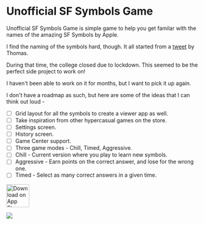 # Unofficial SF Symbols Game

Unofficial SF Symbols Game is simple game to help you get familar with the names of the amazing SF Symbols by Apple.

I find the naming of the symbols hard, though. It all started from a [tweet](https://twitter.com/Dimillian/status/1238116376491053058?s=20) by Thomas. 

During that time, the college closed due to lockdown. This seemed to be the perfect side project to work on!

I haven't been able to work on it for months, but I want to pick it up again. 

I don't have a roadmap as such, but here are some of the ideas that I can think out loud - 

- [ ] Grid layout for all the symbols to create a viewer app as well.
- [ ] Take inspiration from other hypercasual games on the store. 
- [ ] Settings screen. 
- [ ] History screen.
- [ ] Game Center support.
- [ ] Three game modes - Chill, Timed, Aggressive. 
- [ ] Chill - Current version where you play to learn new symbols.
- [ ] Aggressive - Earn points on the correct answer, and lose for the wrong one.
- [ ] Timed - Select as many correct answers in a given time.

<a href="https://apps.apple.com/us/app/unofficial-sf-symbols-game/id1507692602">
  <img alt="Download on App Store" src="https://github.com/rudrankriyam/Unofficial-SF-Symbols-Game/blob/master/Resources/Download-On-The-App-Store.png" height=60>
</a>

![](https://github.com/rudrankriyam/Unofficial-SF-Symbols-Game/blob/master/Resources/0.1-Screenshot.png)
